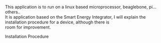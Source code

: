 
                     
 This application is to run on a linux based 
 microprocessor, beaglebone, pi... others..  
 It is application based on the Smart Energy 
 Integrator, I will explain the installation 
 procedure for a device, although there is   
 room for improvement.                       

Installation Procedure